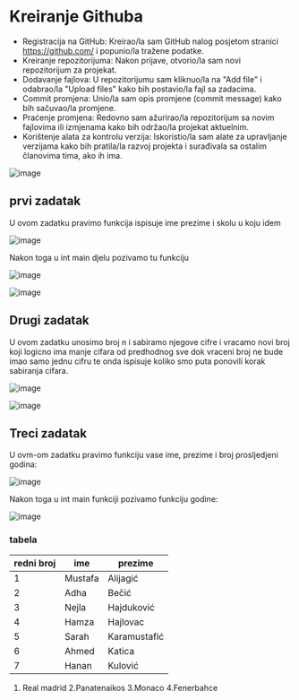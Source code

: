 # Kreiranje Githuba
- Registracija na GitHub: Kreirao/la sam GitHub nalog posjetom stranici https://github.com/ i popunio/la tražene podatke.
- Kreiranje repozitorijuma: Nakon prijave, otvorio/la sam novi repozitorijum za projekat.
- Dodavanje fajlova: U repozitorijumu sam kliknuo/la na "Add file" i odabrao/la "Upload files" kako bih postavio/la fajl sa zadacima.
- Commit promjena: Unio/la sam opis promjene (commit message) kako bih sačuvao/la promjene.
- Praćenje promjena: Redovno sam ažurirao/la repozitorijum sa novim fajlovima ili izmjenama kako bih održao/la projekat aktuelnim.
- Korištenje alata za kontrolu verzija: Iskoristio/la sam alate za upravljanje verzijama kako bih pratila/la razvoj projekta i surađivala sa ostalim članovima tima, ako ih ima.

![image](https://github.com/Ahmedkaleee/kaletovtibra/assets/168560106/20c01ba0-ffc6-422c-b1fb-e757d2ee9136)





## prvi zadatak 

U ovom zadatku pravimo funkcija ispisuje ime prezime i skolu u koju idem

![image](https://github.com/Ahmedkaleee/kaletovtibra/assets/168560106/d0263eaa-4783-4727-ac62-c55efb88b2d4)

Nakon toga u int main djelu pozivamo tu funkciju


![image](https://github.com/Ahmedkaleee/kaletovtibra/assets/168560106/8358eb92-8286-4088-970c-0cddd0fff0e0)

![image](https://github.com/Ahmedkaleee/kaletovtibra/assets/168560106/5d29b3a2-0f90-4711-a50c-eefea32c0444)

## Drugi zadatak 

U ovom zadatku unosimo broj n i sabiramo njegove cifre i vracamo novi broj koji logicno ima manje cifara od predhodnog sve dok vraceni broj ne bude imao samo jednu cifru te onda ispisuje koliko smo puta ponovili korak sabiranja cifara.

![image](https://github.com/Ahmedkaleee/kaletovtibra/assets/168560106/10b5f281-5fce-4293-b8e6-6c56d9a82c21)


![image](https://github.com/Ahmedkaleee/kaletovtibra/assets/168560106/fa378b99-b238-4fda-b47d-f5116479f1ec)

## Treci zadatak

U ovm-om zadatku pravimo funkciju vase ime, prezime i broj prosljedjeni godina:


![image](https://github.com/Ahmedkaleee/kaletovtibra/assets/168560106/bac0a2fb-27a4-4a19-9e9a-d2379cf60ca1)


Nakon toga u int main funkciji pozivamo funkciju godine: 


![image](https://github.com/Ahmedkaleee/kaletovtibra/assets/168560106/cb45e368-101d-4536-a22d-7b358e4f9cf2)


### tabela


|redni broj|ime|prezime|
|----------|---|-------|
|1|Mustafa|Alijagić  |
|2|Adha| Bečić        |
|3|Nejla | Hajduković  |
|4|Hamza |Hajlovac    |
|5|Sarah |Karamustafić|
|6|  Ahmed| Katica    |
|7| Hanan | Kulović    |


1. Real madrid
2.Panatenaikos
3.Monaco
4.Fenerbahce 


